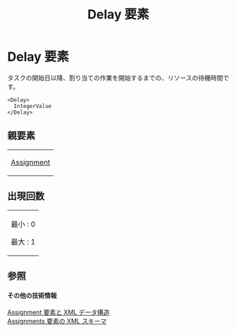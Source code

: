﻿---
title: Delay 要素
TOCTitle: Delay 要素
ms:assetid: c5022353-9908-42ea-b8e7-f4ea983349e3
ms:mtpsurl: https://msdn.microsoft.com/ja-jp/library/Bb968678(v=office.12)
ms:contentKeyID: 16746380
ms.date: 06/30/2008
mtps_version: v=office.12
ms.translationtype: HT
---

# Delay 要素

タスクの開始日以降、割り当ての作業を開始するまでの、リソースの待機時間です。

    <Delay>
      IntegerValue
    </Delay>

## 親要素

<table>
<colgroup>
<col style="width: 100%" />
</colgroup>
<tbody>
<tr class="odd">
<td><p><a href="assignment-element.md">Assignment</a></p></td>
</tr>
</tbody>
</table>


## 出現回数


<table>
<colgroup>
<col style="width: 100%" />
</colgroup>
<tbody>
<tr class="odd">
<td><p>最小 : 0</p>
<p>最大 : 1</p></td>
</tr>
</tbody>
</table>


## 参照

#### その他の技術情報

[Assignment 要素と XML データ構造](assignment-elements-and-xml-structure.md)  
[Assignments 要素の XML スキーマ](xml-schema-for-the-assignments-element.md)

